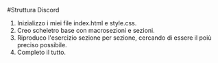 #Struttura Discord
1. Inizializzo i miei file index.html e style.css.
2. Creo scheletro base con macrosezioni e sezioni.
3. Riproduco l'esercizio sezione per sezione, cercando di essere il poiù preciso possibile.
4. Completo il tutto.